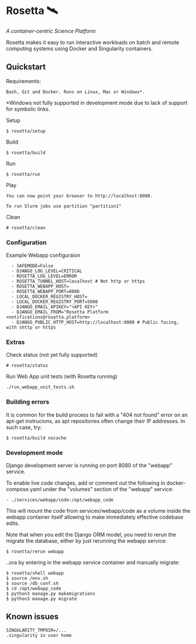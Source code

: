 # Rosetta 🛰️


_A container-centric Science Platform_


Rosetta makes it easy to run interactive workloads on batch and remote computing systems using Docker and Singularity containers.


## Quickstart

Requirements:
    
    Bash, Git and Docker. Runs on Linux, Mac or Windows*.

*Windows not fully supported in development mode due to lack of support for symbolic links.

Setup

	$ rosetta/setup

Build

    $ rosetta/build

Run

	$ rosetta/run


Play

    You can now point your browser to http://localhost:8080.
    
    To run Slurm jobs use partition "partition1"

Clean

	# rosetta/clean

### Configuration

Example Webapp configuraion

      - SAFEMODE=False
      - DJANGO_LOG_LEVEL=CRITICAL
      - ROSETTA_LOG_LEVEL=ERROR
      - ROSETTA_TUNNEL_HOST=localhost # Not http or https
      - ROSETTA_WEBAPP_HOST= 
      - ROSETTA_WEBAPP_PORT=8080
      - LOCAL_DOCKER_REGISTRY_HOST=
      - LOCAL_DOCKER_REGISTRY_PORT=5000
      - DJANGO_EMAIL_APIKEY="<API KEY>"
      - DJANGO_EMAIL_FROM="Rosetta Platform <notifications@rosetta.platform>
      - DJANGO_PUBLIC_HTTP_HOST=http://localhost:8080 # Public facing, with shttp or https



### Extras

Check status (not yet fully supported)

    # rosetta/status


Run Web App unit tests (with Rosetta running)

    ./run_webapp_unit_tests.sh


### Building errors

It is common for the build process to fail with a "404 not found" error on an apt-get instrucions, as apt repositories often change their IP addresses. In such case, try:

    $ rosetta/build nocache


### Development mode

Django development server is running on port 8080 of the "webapp" service.

To enable live code changes, add or comment out the following in docker-compose.yaml under the "volumes" section of the "webapp" service:

    - ./services/webapp/code:/opt/webapp_code
    
This will mount the code from services/webapp/code as a volume inside the webapp container itself allowing to make immediately effective codebase edits.

Note that when you edit the Django ORM model, you need to rerun the migrate the database, either by just rerunning the webapp service:

    $ rosetta/rerun webapp

..ora by entering in the webapp service container and manually migrate:

    $ rosetta/shell webapp
    $ source /env.sh
    $ source /db_conf.sh
    $ cd /opt/webapp_code
    $ python3 manage.py makemigrations
    $ python3 manage.py migrate
    
## Known issues

    SINGULARITY_TMPDIR=/...
    .singularity in user home







